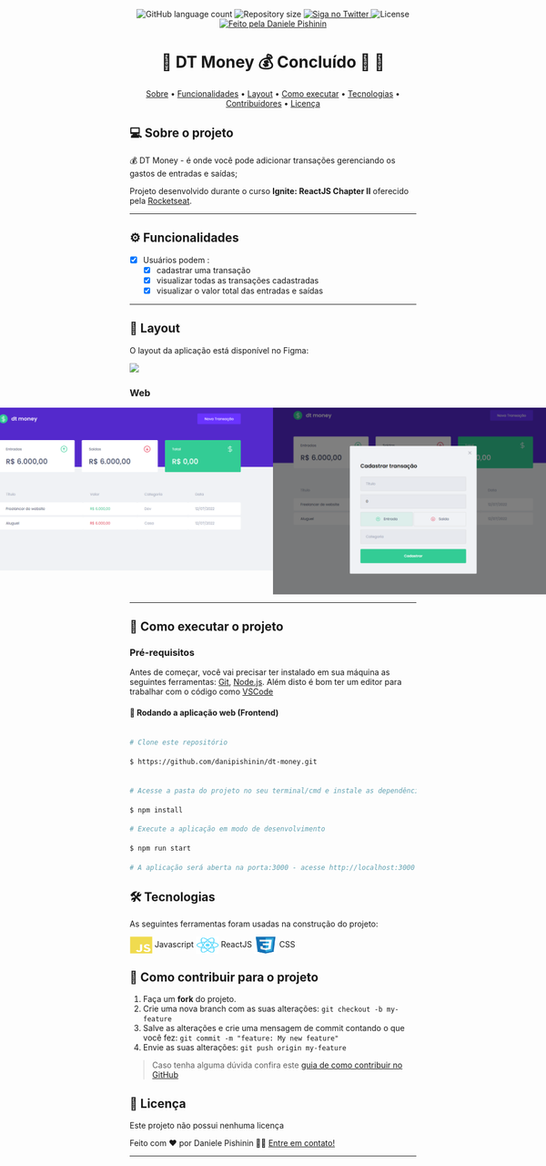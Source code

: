 <p align="center">
  <img alt="GitHub language count" src="https://img.shields.io/github/languages/count/danipishinin/dt-money#readme?color=%2304D361">

  <img alt="Repository size" src="https://img.shields.io/github/repo-size/danipishinin/dt-money#readme">

  <a href="https://www.twitter.com/danipishinin/">
    <img alt="Siga no Twitter" src="https://img.shields.io/twitter/url?url=https%3A%2F%2Fgithub.com%2danipishinin%2dt-money#readme">
  </a>
    
   <img alt="License" src="https://img.shields.io/badge/license-MIT-brightgreen">

  <a href="https://www.instagram.com/danipishinin/">
    <img alt="Feito pela Daniele Pishinin" src="https://img.shields.io/badge/feito%20por-Daniele Pishinin-%237519C1">
  </a>
</p>

<h1 align="center"> 
	🚧  DT Money 💰 Concluído 🚀 🚧
</h1>

<p align="center">
 <a href="#-sobre-o-projeto">Sobre</a> •
 <a href="#-funcionalidades">Funcionalidades</a> •
 <a href="#-layout">Layout</a> • 
 <a href="#-como-executar-o-projeto">Como executar</a> • 
 <a href="#-tecnologias">Tecnologias</a> • 
 <a href="#-contribuidores">Contribuidores</a> • 
 <a href="#user-content--licença">Licença</a>
</p>


## 💻 Sobre o projeto

💰 DT Money - é onde você pode adicionar transações gerenciando os gastos de entradas e saídas; 


Projeto desenvolvido durante o curso **Ignite: ReactJS Chapter II** oferecido pela [Rocketseat](https://www.rocketseat.com.br).

---

## ⚙️ Funcionalidades

- [x] Usuários podem :
  - [x] cadastrar uma transação
  - [x] visualizar todas as transações cadastradas
  - [x] visualizar o valor total das entradas e saídas

---

## 🎨 Layout

O layout da aplicação está disponível no Figma:

<a href="https://www.figma.com/file/1S124OMo54528lB/dfdffd?node-id=136%3A546">
  <img src="https://img.shields.io/badge/Acessar%20Layout%20-Figma-%2304D361">
</a>


### Web

<p align="center" style="display: flex; align-items: flex-start; justify-content: center;">

 <img alt="dashboard com todas as transações" src="https://github.com/danipishinin/dt-money/blob/main/src/assets/dashboard.PNG">

  <img alt="modal para adicionar uma nova transação" src="https://github.com/danipishinin/dt-money/blob/main/src/assets/modal-nova-transacao.PNG">

</p>

---

## 🚀 Como executar o projeto

### Pré-requisitos

Antes de começar, você vai precisar ter instalado em sua máquina as seguintes ferramentas:
[Git](https://git-scm.com), [Node.js](https://nodejs.org/en/). 
Além disto é bom ter um editor para trabalhar com o código como [VSCode](https://code.visualstudio.com/)


#### 🧭 Rodando a aplicação web (Frontend)

```bash

# Clone este repositório

$ https://github.com/danipishinin/dt-money.git


# Acesse a pasta do projeto no seu terminal/cmd e instale as dependências

$ npm install

# Execute a aplicação em modo de desenvolvimento

$ npm run start

# A aplicação será aberta na porta:3000 - acesse http://localhost:3000

```

## 🛠 Tecnologias

As seguintes ferramentas foram usadas na construção do projeto:
<div>
 <img align="center" alt="Icon-Js" height="30" width="40" src="https://raw.githubusercontent.com/devicons/devicon/master/icons/javascript/javascript-plain.svg"> Javascript
<img align="center" alt="Icon-Dart" height="30" width="40" src="https://raw.githubusercontent.com/devicons/devicon/master/icons/react/react-original.svg"> ReactJS
<img align="center" alt="Icon-CSS" height="30" width="40" src="https://raw.githubusercontent.com/devicons/devicon/master/icons/css3/css3-original.svg"> CSS

</div>


## 💪 Como contribuir para o projeto

1. Faça um **fork** do projeto.
2. Crie uma nova branch com as suas alterações: `git checkout -b my-feature`
3. Salve as alterações e crie uma mensagem de commit contando o que você fez: `git commit -m "feature: My new feature"`
4. Envie as suas alterações: `git push origin my-feature`
> Caso tenha alguma dúvida confira este [guia de como contribuir no GitHub](https://book.git-scm.com/book/pt-br/v2/GitHub-Contribuindo-em-um-projeto)

## 📝 Licença

Este projeto não possui nenhuma licença

Feito com ❤️ por Daniele Pishinin 👋🏽 [Entre em contato!](https://www.linkedin.com/in/danipishinin/)

---
